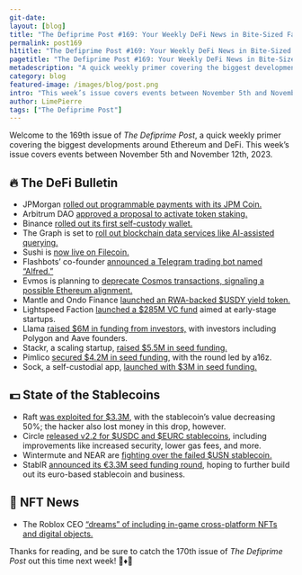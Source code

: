 ```yaml
---
git-date:
layout: [blog]
title: "The Defiprime Post #169: Your Weekly DeFi News in Bite-Sized Fashion"
permalink: post169
h1title: "The Defiprime Post #169: Your Weekly DeFi News in Bite-Sized Fashion"
pagetitle: "The Defiprime Post #169: Your Weekly DeFi News in Bite-Sized Fashion"
metadescription: "A quick weekly primer covering the biggest developments around Ethereum and DeFi. This week’s issue covers events between November 5th and November 12th, 2023"
category: blog
featured-image: /images/blog/post.png
intro: "This week’s issue covers events between November 5th and November 12th, 2023"
author: LimePierre
tags: ["The Defiprime Post"]
---
```

 
Welcome to the 169th issue of _The Defiprime Post_, a quick weekly primer covering the biggest developments around Ethereum and DeFi. This week’s issue covers events between November 5th and November 12th, 2023.


## 🔥 The DeFi Bulletin

* JPMorgan [rolled out programmable payments with its JPM Coin.](https://www.theblock.co/post/262595/jpmorgan-jpm-coin-programmable-payments)
* Arbitrum DAO [approved a proposal to activate token staking.](https://www.theblock.co/post/261628/arbitrum-dao-approves-proposal-to-activate-token-staking)
* Binance [rolled out its first self-custody wallet.](https://www.coindesk.com/business/2023/11/08/binance-rolls-out-its-first-ever-self-custody-web3-wallet/)
* The Graph is set to [roll out blockchain data services like AI-assisted querying.](https://www.theblock.co/post/261980/the-graph-new-blockchain-data-services-ai)
* Sushi is [now live on Filecoin.](https://www.sushi.com/blog/sushi-is-live-on-filecoin?s=35)
* Flashbots’ co-founder [announced a Telegram trading bot named “Alfred.”](https://www.theblock.co/post/262356/flashbots-co-founder-unveils-telegram-trading-bot-alfred)
* Evmos is planning to [deprecate Cosmos transactions, signaling a possible Ethereum alignment.](https://www.theblock.co/post/261855/evmos-plans-to-deprecate-cosmos-transactions-signals-ethereum-alignment)
* Mantle and Ondo Finance [launched an RWA-backed $USDY yield token.](https://www.theblock.co/post/261943/mantle-ondo-finance-launch-rwa-backed-usdy)
* Lightspeed Faction [launched a $285M VC fund](https://www.theblock.co/post/262389/lightspeed-faction-crypto-venture-fund?utm_source=telegram1&utm_medium=social) aimed at early-stage startups.
* Llama [raised $6M in funding from investors,](https://www.coindesk.com/business/2023/11/06/smart-contract-platform-llama-raises-6m-from-investors-including-polygon-aave-founders/) with investors including Polygon and Aave founders.
* Stackr, a scaling startup, [raised $5.5M in seed funding.](https://www.theblock.co/post/262190/ethereum-scaling-stackr-funding)
* Pimlico [secured $4.2M in seed funding](https://blog.pimlico.io/posts/seed), with the round led by a16z.
* Sock, a self-custodial app, [launched with $3M in seed funding.](https://www.sock.app/blog/introducing-sock)


## 💵 State of the Stablecoins

* Raft [was exploited for $3.3M](https://www.coindesk.com/tech/2023/11/10/defi-platform-raft-suffers-33m-exploit-but-hacker-likely-takes-a-loss-on-the-attack/), with the stablecoin’s value decreasing 50%; the hacker also lost money in this drop, however.
* Circle [released v2.2 for $USDC and $EURC stablecoins](https://www.theblock.co/post/262414/circle-v2-2-usdc-eurc-stablecoins-improvements-account-abstraction-security-lower-gas-fees), including improvements like increased security, lower gas fees, and more.
* Wintermute and NEAR are [fighting over the failed $USN stablecoin.](https://www.theblock.co/post/262251/wintermute-fights-near-foundation-over-tokens-from-alameda)
* StablR [announced its €3.3M seed funding round](https://www.theblock.co/post/261845/euro-stablecoin-startup-lands-e3-3-million-seed-round?s=35), hoping to further build out its euro-based stablecoin and business.


## 💎 NFT News

* The Roblox CEO [“dreams” of including in-game cross-platform NFTs and digital objects.](https://cointelegraph.com/news/cross-platform-nfts-dream-roblox-ceo)

Thanks for reading, and be sure to catch the 170th issue of _The Defiprime Post_ out this time next week! 👋♦️👋
